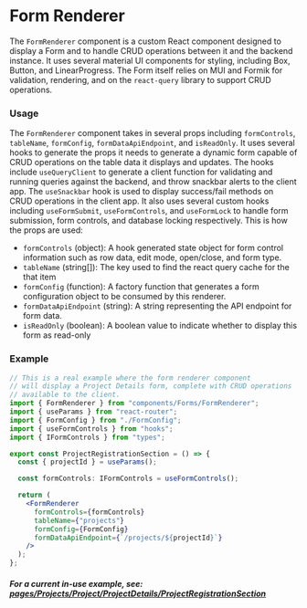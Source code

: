 # Form Renderer

The `FormRenderer` component is a custom React component designed to display a Form and to handle CRUD operations between it and the backend instance. It uses several material UI components for styling, including Box, Button, and LinearProgress. The Form itself relies on MUI and Formik for validation, rendering, and on the `react-query` library to support CRUD operations.

### Usage

The `FormRenderer` component takes in several props including `formControls`, `tableName`, `formConfig`, `formDataApiEndpoint`, and `isReadOnly`.
It uses several hooks to generate the props it needs to generate a dynamic form capable of CRUD operations on the table data it displays and updates. The hooks include `useQueryClient` to generate a client function for validating and running queries against the backend, and throw snackbar alerts to the client app. The `useSnackbar` hook is used to display success/fail methods on CRUD operations in the client app. It also uses several custom hooks including `useFormSubmit`, `useFormControls`, and `useFormLock` to handle form submission, form controls, and database locking respectively. This is how the props are used:

- `formControls` (object): A hook generated state object for form control information such as row data, edit mode, open/close, and form type.
- `tableName` (string[]): The key used to find the react query cache for the that item
- `formConfig` (function): A factory function that generates a form configuration object to be consumed by this renderer.
- `formDataApiEndpoint` (string): A string representing the API endpoint for form data.
- `isReadOnly` (boolean): A boolean value to indicate whether to display this form as read-only

### Example

```jsx
// This is a real example where the form renderer component
// will display a Project Details form, complete with CRUD operations
// available to the client.
import { FormRenderer } from "components/Forms/FormRenderer";
import { useParams } from "react-router";
import { FormConfig } from "./FormConfig";
import { useFormControls } from "hooks";
import { IFormControls } from "types";

export const ProjectRegistrationSection = () => {
  const { projectId } = useParams();

  const formControls: IFormControls = useFormControls();

  return (
    <FormRenderer
      formControls={formControls}
      tableName={"projects"}
      formConfig={FormConfig}
      formDataApiEndpoint={`/projects/${projectId}`}
    />
  );
};
```

##### For a current in-use example, see: [pages/Projects/Project/ProjectDetails/ProjectRegistrationSection](https://github.com/bcgov/gdx-agreements-tracker/blob/development/frontend/src/pages/Projects/Project/ProjectDetails/ProjectRegistrationSection/index.tsx)
